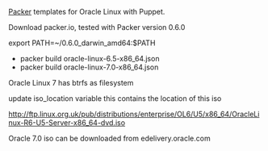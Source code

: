 [Packer](http://packer.io) templates for Oracle Linux with Puppet.

Download packer.io, tested with Packer version 0.6.0

export PATH=~/0.6.0_darwin_amd64:$PATH  

* packer build oracle-linux-6.5-x86_64.json
* packer build oracle-linux-7.0-x86_64.json

Oracle Linux 7 has btrfs as filesystem

update iso_location variable this contains the location of this iso 

http://ftp.linux.org.uk/pub/distributions/enterprise/OL6/U5/x86_64/OracleLinux-R6-U5-Server-x86_64-dvd.iso

Oracle 7.0 iso can be downloaded from edelivery.oracle.com
